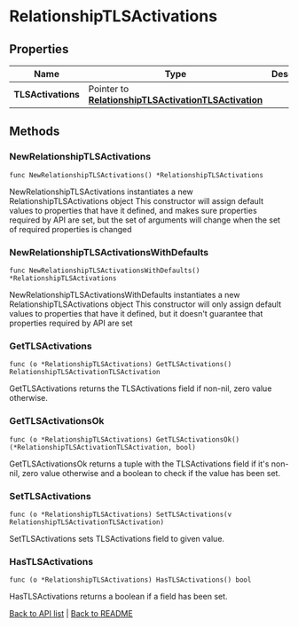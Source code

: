 # RelationshipTLSActivations

## Properties

Name | Type | Description | Notes
------------ | ------------- | ------------- | -------------
**TLSActivations** | Pointer to [**RelationshipTLSActivationTLSActivation**](RelationshipTLSActivationTLSActivation.md) |  | [optional] 

## Methods

### NewRelationshipTLSActivations

`func NewRelationshipTLSActivations() *RelationshipTLSActivations`

NewRelationshipTLSActivations instantiates a new RelationshipTLSActivations object
This constructor will assign default values to properties that have it defined,
and makes sure properties required by API are set, but the set of arguments
will change when the set of required properties is changed

### NewRelationshipTLSActivationsWithDefaults

`func NewRelationshipTLSActivationsWithDefaults() *RelationshipTLSActivations`

NewRelationshipTLSActivationsWithDefaults instantiates a new RelationshipTLSActivations object
This constructor will only assign default values to properties that have it defined,
but it doesn't guarantee that properties required by API are set

### GetTLSActivations

`func (o *RelationshipTLSActivations) GetTLSActivations() RelationshipTLSActivationTLSActivation`

GetTLSActivations returns the TLSActivations field if non-nil, zero value otherwise.

### GetTLSActivationsOk

`func (o *RelationshipTLSActivations) GetTLSActivationsOk() (*RelationshipTLSActivationTLSActivation, bool)`

GetTLSActivationsOk returns a tuple with the TLSActivations field if it's non-nil, zero value otherwise
and a boolean to check if the value has been set.

### SetTLSActivations

`func (o *RelationshipTLSActivations) SetTLSActivations(v RelationshipTLSActivationTLSActivation)`

SetTLSActivations sets TLSActivations field to given value.

### HasTLSActivations

`func (o *RelationshipTLSActivations) HasTLSActivations() bool`

HasTLSActivations returns a boolean if a field has been set.


[Back to API list](../README.md#documentation-for-api-endpoints) | [Back to README](../README.md)
